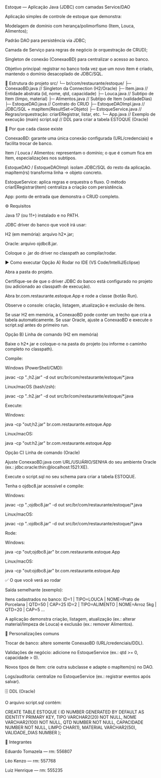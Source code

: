 Estoque — Aplicação Java (JDBC) com camadas Service/DAO

Aplicação simples de controle de estoque que demonstra:

Modelagem de domínio com herança/polimorfismo (Item, Louca, Alimentos);

Padrão DAO para persistência via JDBC;

Camada de Serviço para regras de negócio (e orquestração de CRUD);

Singleton de conexão (ConexaoBD) para centralizar o acesso ao banco.

Objetivo principal: registrar no banco toda vez que um novo item é criado, mantendo o domínio desacoplado de JDBC/SQL.

📂 Estrutura do projeto
src/
└─ br/com/restaurante/estoque/
   ├─ ConexaoBD.java          // Singleton da Connection (H2/Oracle)
   ├─ Item.java               // Entidade abstrata (id, nome, qtd, capacidade)
   ├─ Louca.java              // Subtipo de Item (limpo, material)
   ├─ Alimentos.java          // Subtipo de Item (validadeDias)
   ├─ EstoqueDAO.java         // Contrato do CRUD
   ├─ EstoqueDAOImpl.java     // JDBC/SQL + mapItem(ResultSet→Objeto)
   ├─ EstoqueService.java     // Regras/orquestração: criarERegistrar, listar, etc.
   └─ App.java                // Exemplo de execução (main)
script.sql                    // DDL para criar a tabela ESTOQUE (Oracle)

🧠 Por que cada classe existe

ConexaoBD: garante uma única conexão configurada (URL/credenciais) e facilita trocar de banco.

Item / Louca / Alimentos: representam o domínio; o que é comum fica em Item, especializações nos subtipos.

EstoqueDAO / EstoqueDAOImpl: isolam JDBC/SQL do resto da aplicação. mapItem(rs) transforma linha → objeto concreto.

EstoqueService: aplica regras e orquestra o fluxo. O método criarERegistrar(item) centraliza a criação com persistência.

App: ponto de entrada que demonstra o CRUD completo.

⚙️ Requisitos

Java 17 (ou 11+) instalado e no PATH.

JDBC driver do banco que você irá usar:

H2 (em memória): arquivo h2*.jar;

Oracle: arquivo ojdbc8.jar.

Coloque o .jar do driver no classpath ao compilar/rodar.

▶️ Como executar
Opção A) Rodar no IDE (VS Code/IntelliJ/Eclipse)

Abra a pasta do projeto.

Certifique-se de que o driver JDBC do banco está configurado no projeto (ou adicionado ao classpath de execução).

Abra br.com.restaurante.estoque.App e rode a classe (botão Run).

Observe o console: criação, listagem, atualização e exclusão de itens.

Se usar H2 em memória, a ConexaoBD pode conter um trecho que cria a tabela automaticamente.
Se usar Oracle, ajuste a ConexaoBD e execute o script.sql antes do primeiro run.

Opção B) Linha de comando (H2 em memória)

Baixe o h2*.jar e coloque-o na pasta do projeto (ou informe o caminho completo no classpath).

Compile:

Windows (PowerShell/CMD):

javac -cp ".;h2.jar" -d out src/br/com/restaurante/estoque/*.java


Linux/macOS (bash/zsh):

javac -cp ".:h2.jar" -d out src/br/com/restaurante/estoque/*.java


Execute:

Windows:

java -cp "out;h2.jar" br.com.restaurante.estoque.App


Linux/macOS:

java -cp "out:h2.jar" br.com.restaurante.estoque.App

Opção C) Linha de comando (Oracle)

Ajuste ConexaoBD.java com URL/USUÁRIO/SENHA do seu ambiente Oracle (ex.: jdbc:oracle:thin:@localhost:1521:XE).

Execute o script.sql no seu schema para criar a tabela ESTOQUE.

Tenha o ojdbc8.jar acessível e compile:

Windows:

javac -cp ".;ojdbc8.jar" -d out src/br/com/restaurante/estoque/*.java


Linux/macOS:

javac -cp ".:ojdbc8.jar" -d out src/br/com/restaurante/estoque/*.java


Rode:

Windows:

java -cp "out;ojdbc8.jar" br.com.restaurante.estoque.App


Linux/macOS:

java -cp "out:ojdbc8.jar" br.com.restaurante.estoque.App

✅ O que você verá ao rodar

Saída semelhante (exemplo):

Itens cadastrados no banco:
ID=1 | TIPO=LOUCA    | NOME=Prato de Porcelana | QTD=50 | CAP=25
ID=2 | TIPO=ALIMENTO | NOME=Arroz 5kg          | QTD=20 | CAP=5
...


A aplicação demonstra criação, listagem, atualização (ex.: alterar material/limpeza de Louca) e exclusão (ex.: remover Alimentos).

🔧 Personalizações comuns

Trocar de banco: altere somente ConexaoBD (URL/credenciais/DDL).

Validações de negócio: adicione no EstoqueService (ex.: qtd >= 0, capacidade > 0).

Novos tipos de Item: crie outra subclasse e adapte o mapItem(rs) no DAO.

Logs/auditoria: centralize no EstoqueService (ex.: registrar eventos após salvar).

🗄️ DDL (Oracle)

O arquivo script.sql contém:

CREATE TABLE ESTOQUE (
    ID             NUMBER GENERATED BY DEFAULT AS IDENTITY PRIMARY KEY,
    TIPO           VARCHAR2(20)    NOT NULL,
    NOME           VARCHAR2(100)   NOT NULL,
    QTD            NUMBER          NOT NULL,
    CAPACIDADE     NUMBER          NOT NULL,
    LIMPO          CHAR(1),
    MATERIAL       VARCHAR2(50),
    VALIDADE_DIAS  NUMBER
);

👥 Integrantes

Eduardo Tomazela — rm: 556807

Léo Kenzo — rm: 557768

Luiz Henrique — rm: 555235
